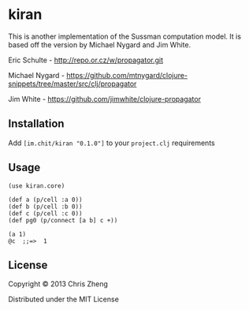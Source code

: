 # kiran

This is another implementation of the Sussman computation model. It is based off the version by Michael Nygard and Jim White.

Eric Schulte - http://repo.or.cz/w/propagator.git

Michael Nygard - https://github.com/mtnygard/clojure-snippets/tree/master/src/clj/propagator

Jim White - https://github.com/jimwhite/clojure-propagator


## Installation

Add `[im.chit/kiran "0.1.0"]` to your `project.clj` requirements 

## Usage

    (use kiran.core)

    (def a (p/cell :a 0))
    (def b (p/cell :b 0))
    (def c (p/cell :c 0))
    (def pg0 (p/connect [a b] c +))
    
    (a 1)
    @c  ;;=>  1

## License

Copyright © 2013 Chris Zheng

Distributed under the MIT License
